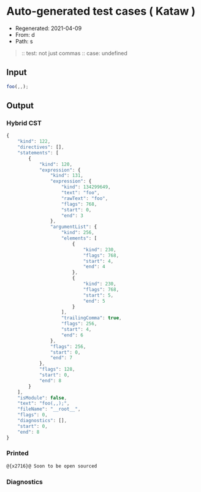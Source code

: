 # Auto-generated test cases ( Kataw )
- Regenerated: 2021-04-09
- From: d
- Path: s
> :: test: not just commas
> :: case: undefined
## Input

`````js
foo(,,);
`````

## Output

### Hybrid CST

```javascript
{
    "kind": 122,
    "directives": [],
    "statements": [
        {
            "kind": 120,
            "expression": {
                "kind": 131,
                "expression": {
                    "kind": 134299649,
                    "text": "foo",
                    "rawText": "foo",
                    "flags": 768,
                    "start": 0,
                    "end": 3
                },
                "argumentList": {
                    "kind": 256,
                    "elements": [
                        {
                            "kind": 230,
                            "flags": 768,
                            "start": 4,
                            "end": 4
                        },
                        {
                            "kind": 230,
                            "flags": 768,
                            "start": 5,
                            "end": 5
                        }
                    ],
                    "trailingComma": true,
                    "flags": 256,
                    "start": 4,
                    "end": 6
                },
                "flags": 256,
                "start": 0,
                "end": 7
            },
            "flags": 128,
            "start": 0,
            "end": 8
        }
    ],
    "isModule": false,
    "text": "foo(,,);",
    "fileName": "__root__",
    "flags": 0,
    "diagnostics": [],
    "start": 0,
    "end": 8
}
```

### Printed

```javascript
@{x2716}@ Soon to be open sourced
```

### Diagnostics

```javascript

```

